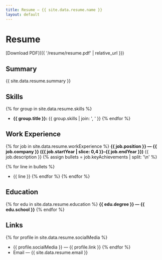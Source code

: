 ```yaml
---
title: Resume — {{ site.data.resume.name }}
layout: default
---
```


# Resume

[Download PDF]({{ '/resume/resume.pdf' | relative_url }})

## Summary
{{ site.data.resume.summary }}

## Skills
{% for group in site.data.resume.skills %}
- **{{ group.title }}:** {{ group.skills | join: ', ' }}
{% endfor %}

## Work Experience
{% for job in site.data.resume.workExperience %}
**{{ job.position }} — {{ job.company }} ({{ job.startYear | slice: 0,4 }}–{{ job.endYear }})**
{{ job.description }}
{% assign bullets = job.keyAchievements | split: '\n' %}

{% for line in bullets %}
- {{ line }}
{% endfor %}
{% endfor %}

## Education
{% for edu in site.data.resume.education %}
**{{ edu.degree }} — {{ edu.school }}**
{% endfor %}

## Links
{% for profile in site.data.resume.socialMedia %}
- {{ profile.socialMedia }} — {{ profile.link }}
{% endfor %}
- Email — {{ site.data.resume.email }}
